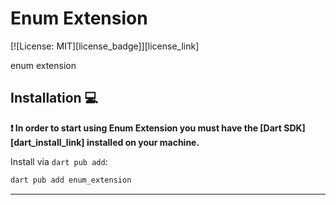 # Enum Extension

[![License: MIT][license_badge]][license_link]

enum extension

## Installation 💻

**❗ In order to start using Enum Extension you must have the [Dart SDK][dart_install_link] installed on your machine.**

Install via `dart pub add`:

```sh
dart pub add enum_extension
```

---

